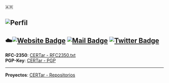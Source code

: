 🇦🇷





![Perfil](https://img.shields.io/badge/Name%20team-CERT.ar-blue)  
---  
:cloud:[![Website Badge](https://img.shields.io/badge/-cert.ar-blue?style=plastic&logo=cloud&logoColor=white&link=https://www.argentina.gob.ar/jefatura/innovacion-publica/ssetic/direccion-nacional-ciberseguridad)](https://www.argentina.gob.ar/jefatura/innovacion-publica/ssetic/direccion-nacional-ciberseguridad)
[![Mail Badge](https://img.shields.io/badge/@_.-cert@icic.gob.ar-blue?style=plastic&link=mailto:cert@icic.gob.ar)](mailto:cert@icic.gob.ar)
[![Twitter Badge](https://img.shields.io/badge/.-cert_Argentina-blue?style=plastic&logo=Twitter&logoColor=white&link=https://twitter.com/cert_Argentina/)](https://twitter.com/cert_Argentina/)  
---
<!--[![Telegram Badge](https://img.shields.io/badge/.-CERT.ar-blue?style=plastic&logo=Telegram&logoColor=white&link=https://twitter.com/cert_Argentina/)](https://twitter.com/cert_Argentina/)-->

**RFC-2350**: [CERTar - RFC2350.txt](https://github.com/cert-ar/rfc2350)  
**PGP-Key**: [CERTar - PGP](https://github.com/cert-ar/PGP-Key)  

---
**Proyectos**: [CERTar - Repositorios](https://github.com/cert-ar?tab=repositories)  
